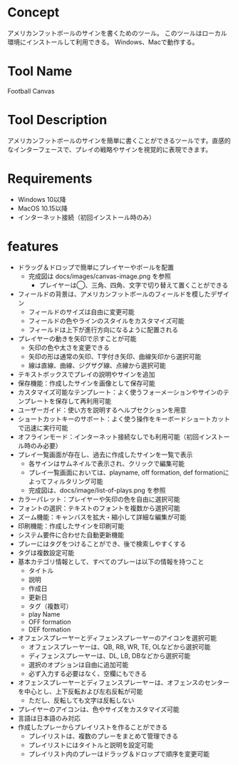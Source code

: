 # Concept

アメリカンフットボールのサインを書くためのツール。
このツールはローカル環境にインストールして利用できる。
Windows、Macで動作する。

# Tool Name

Football Canvas

# Tool Description

アメリカンフットボールのサインを簡単に書くことができるツールです。直感的なインターフェースで、プレイの戦略やサインを視覚的に表現できます。

# Requirements

- Windows 10以降
- MacOS 10.15以降
- インターネット接続（初回インストール時のみ）

# features

- ドラッグ＆ドロップで簡単にプレイヤーやボールを配置
  - 完成図は docs/images/canvas-image.png を参照
    - プレイヤーは◯、三角、四角、文字で切り替えて置くことができる
- フィールドの背景は、アメリカンフットボールのフィールドを模したデザイン
  - フィールドのサイズは自由に変更可能
  - フィールドの色やラインのスタイルをカスタマイズ可能
  - フィールドは上下が進行方向になるように配置される
- プレイヤーの動きを矢印で示すことが可能
  - 矢印の色や太さを変更できる
  - 矢印の形は通常の矢印、T字付き矢印、曲線矢印から選択可能
  - 線は直線、曲線、ジグザグ線、点線から選択可能
- テキストボックスでプレイの説明やサインを追加
- 保存機能：作成したサインを画像として保存可能
- カスタマイズ可能なテンプレート：よく使うフォーメーションやサインのテンプレートを保存して再利用可能
- ユーザーガイド：使い方を説明するヘルプセクションを用意
- ショートカットキーのサポート：よく使う操作をキーボードショートカットで迅速に実行可能
- オフラインモード：インターネット接続なしでも利用可能（初回インストール時のみ必要）
- プレイ一覧画面が存在し、過去に作成したサインを一覧で表示
  - 各サインはサムネイルで表示され、クリックで編集可能
  - プレイ一覧画面においては、playname, off formation, def formationによってフィルタリング可能
  - 完成図は、docs/image/list-of-plays.png を参照
- カラーパレット：プレイヤーや矢印の色を自由に選択可能
- フォントの選択：テキストのフォントを複数から選択可能
- ズーム機能：キャンバスを拡大・縮小して詳細な編集が可能
- 印刷機能：作成したサインを印刷可能
- システム要件に合わせた自動更新機能
- プレーにはタグをつけることができ、後で検索しやすくする
- タグは複数設定可能
- 基本カテゴリ情報として、すべてのプレーは以下の情報を持つこと
  - タイトル
  - 説明
  - 作成日
  - 更新日
  - タグ（複数可）
  - play Name
  - OFF formation
  - DEF formation
- オフェンスプレーヤーとディフェンスプレーヤーのアイコンを選択可能
  - オフェンスプレーヤーは、QB, RB, WR, TE, OLなどから選択可能
  - ディフェンスプレーヤーは、DL, LB, DBなどから選択可能
  - 選択のオプションは自由に追加可能
  - 必ず入力する必要はなく、空欄にもできる
- オフェンスプレーヤーとディフェンスプレーヤーは、オフェンスのセンターを中心とし、上下反転および左右反転が可能
  - ただし、反転しても文字は反転しない
- プレイヤーのアイコンは、色やサイズをカスタマイズ可能
- 言語は日本語のみ対応
- 作成したプレーからプレイリストを作ることができる
  - プレイリストは、複数のプレーをまとめて管理できる
  - プレイリストにはタイトルと説明を設定可能
  - プレイリスト内のプレーはドラッグ＆ドロップで順序を変更可能
